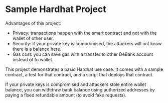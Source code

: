 # Sample Hardhat Project


Advantages of this project:
- Privacy: transactions happen with the smart contract and not with the wallet of other user.
- Security: if your private key is compromised, the attackers will not know there is a balance here.
- Gas cost: you can save gas with a transfer to other DeBank account instead of to wallet.


This project demonstrates a basic Hardhat use case. It comes with a sample contract, a test for that contract, and a script that deploys that contract.


If your private keys is compromised and attackers stole entire wallet balance, you can withdraw bank balance using authorized addresses by paying a fixed refundable amount (to avoid fake requests).